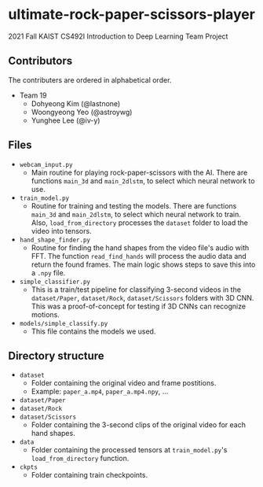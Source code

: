 # ultimate-rock-paper-scissors-player

2021 Fall KAIST CS492I Introduction to Deep Learning Team Project

## Contributors

The contributers are ordered in alphabetical order.

- Team 19
  - Dohyeong Kim (@lastnone)
  - Woongyeong Yeo (@astroywg)
  - Yunghee Lee (@iv-y)

## Files

- `webcam_input.py`
  - Main routine for playing rock-paper-scissors with the AI. There are functions `main_3d` and `main_2dlstm`, to select which neural network to use.
- `train_model.py`
  - Routine for training and testing the models. There are functions `main_3d` and `main_2dlstm`, to select which neural network to train. Also, `load_from_directory` processes the `dataset` folder to load the video into tensors.
- `hand_shape_finder.py`
  - Routine for finding the hand shapes from the video file's audio with FFT. The function `read_find_hands` will process the audio data and return the found frames. The main logic shows steps to save this into a `.npy` file.
- `simple_classifier.py`
  - This is a train/test pipeline for classifying 3-second videos in the `dataset/Paper`, `dataset/Rock`, `dataset/Scissors` folders with 3D CNN. This was a proof-of-concept for testing if 3D CNNs can recognize motions. 
- `models/simple_classify.py`
  - This file contains the models we used.

## Directory structure

- `dataset`
  - Folder containing the original video and frame postitions. 
  - Example: `paper_a.mp4`, `paper_a.mp4.npy`, ...
- `dataset/Paper`
- `dataset/Rock`
- `dataset/Scissors`
  - Folder containing the 3-second clips of the original video for each hand shapes. 
- `data`
  - Folder containing the processed tensors at `train_model.py`'s `load_from_directory` function.
- `ckpts`
  - Folder containing train checkpoints.